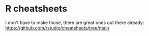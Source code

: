# R cheatsheets
I don't have to make those, there are great ones out there already: https://github.com/rstudio/cheatsheets/tree/main
